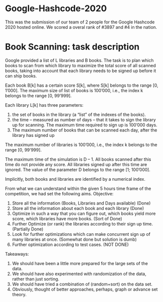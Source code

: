# Google-Hashcode-2020
 This was the submission of our team of 2 people for the Google Hashcode 2020 hosted online.
 We scored a overal rank of #3897 and #4 in the nation.
 
 # Book Scanning: task description

Google provided a list of L libraries and B books. The task is to plan which books to scan from which library to maximize the total score of all scanned books, taking into account that each library needs to be signed up before it can ship books.

Each book B[k] has a certain score S[k], where S[k] belongs to the range [0, 1’000]. The maximum size of list of books is 100’000, i.e., the index k belongs to the range [0, 99’999].

Each library L[k] has three parameters:

 1. the set of books in the library (a “list” of the indexes of the books).
 2. the time – measured as number of days – that it takes to sign the library up for scanning. The maximum time required to sign up is 100’000 days.
 3. The maximum number of books that can be scanned each day, after the library has signed up

The maximum number of libraries is 100’000, i.e., the index k belongs to the range [0, 99’999].

The maximum time of the simulation is D – 1. All books scanned after this time do not provide any score. All libraries signed up after this time are ignored. The value of the parameter D belongs to the range [1; 100’000].

Implicitly, both books and libraries are identified by a numerical index.
 
 From what we can understand within the given 5 hours time frame of the competition, we had set the following aims.
 Objective:
 1. Store all the information (Books, Libraries and Days available) (Done)
 2. Store all the information about each book and each library (Done)
 3. Optimize in such a way that you can figure out, which books yield more score, which libraries have more books. (Sort of Done)
 4. Further Optimize (or rank) the libraries according to their sign up time. (Partially Done)
 5. Look for further optimizations which can make concurrent sign up of many libraries at once. (Somewhat done but solution is dumb)
 6. Further optimization according to test cases. (NOT DONE)
    
Takeaways:
 1. We should have been a little more prepared for the large sets of the data.
 2. We should have also experimented with randomization of the data, rather than just sorting.
 3. We should have tried a combination of (random+sort) on the data set. 
 4. Obviously, thought of better approaches, perhaps, graph or advance set theory. 
